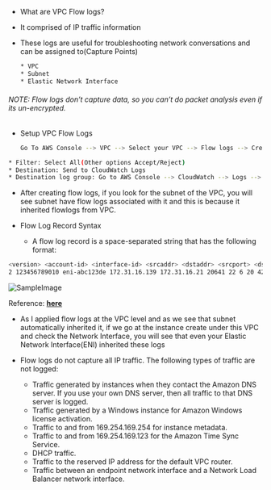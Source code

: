 * What are VPC Flow logs?

* It comprised of IP traffic information
* These logs are useful for troubleshooting network conversations and can be assigned to(Capture Points)

    ```sh
    * VPC
    * Subnet
    * Elastic Network Interface
    ```

###### NOTE: Flow logs don’t capture data, so you can’t do packet analysis even if its un-encrypted.

* Setup VPC Flow Logs

    ```sh
    Go To AWS Console --> VPC --> Select your VPC --> Flow logs --> Create flow log
    ```

```sh
* Filter: Select All(Other options Accept/Reject)
* Destination: Send to CloudWatch Logs
* Destination log group: Go to AWS Console --> CloudWatch --> Logs --> Create log group
```

* After creating flow logs, if you look for the subnet of the VPC, you will see subnet have flow logs associated with it and this is because it inherited flowlogs from VPC.

* Flow Log Record Syntax

    * A flow log record is a space-separated string that has the following format:

```sh
<version> <account-id> <interface-id> <srcaddr> <dstaddr> <srcport> <dstport> <protocol> <packets> <bytes> <start> <end> <action> <log-status>
2 123456789010 eni-abc123de 172.31.16.139 172.31.16.21 20641 22 6 20 4249 1418530010 1418530070 ACCEPT OK
```

![**SampleImage**](https://miro.medium.com/max/1400/1*dg55BLfizLIgkMbEcO8qLw.png)

Reference: [**here**](https://docs.aws.amazon.com/vpc/latest/userguide/flow-logs.html)

* As I applied flow logs at the VPC level and as we see that subnet automatically inherited it, if we go at the instance create under this VPC and check the Network Interface, you will see that even your Elastic Network Interface(ENI) inherited these logs

* Flow logs do not capture all IP traffic. The following types of traffic are not logged:

    * Traffic generated by instances when they contact the Amazon DNS server. If you use your own DNS server, then all traffic to that DNS server is logged.
    * Traffic generated by a Windows instance for Amazon Windows license activation.
    * Traffic to and from 169.254.169.254 for instance metadata.
    * Traffic to and from 169.254.169.123 for the Amazon Time Sync Service.
    * DHCP traffic.
    * Traffic to the reserved IP address for the default VPC router.
    * Traffic between an endpoint network interface and a Network Load Balancer network interface.

